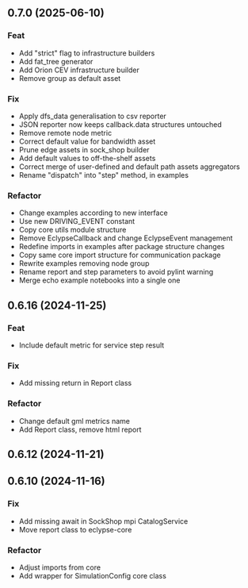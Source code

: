 ## 0.7.0 (2025-06-10)

### Feat

- Add "strict" flag to infrastructure builders
- Add fat_tree generator
- Add Orion CEV infrastructure builder
- Remove group as default asset

### Fix

- Apply dfs_data generalisation to csv reporter
- JSON reporter now keeps callback.data structures untouched
- Remove remote node metric
- Correct default value for bandwidth asset
- Prune edge assets in sock_shop builder
- Add default values to off-the-shelf assets
- Correct merge of user-defined and default path assets aggregators
- Rename "dispatch" into "step" method, in examples

### Refactor

- Change examples according to new interface
- Use new DRIVING_EVENT constant
- Copy core utils module structure
- Remove EclypseCallback and change EclypseEvent management
- Redefine imports in examples after package structure changes
- Copy same core import structure for communication package
- Rewrite examples removing node group
- Rename report and step parameters to avoid pylint warning
- Merge echo example notebooks into a single one

## 0.6.16 (2024-11-25)

### Feat

- Include default metric for service step result

### Fix

- Add missing return in Report class

### Refactor

- Change default gml metrics name
- Add Report class, remove html report

## 0.6.12 (2024-11-21)

## 0.6.10 (2024-11-16)

### Fix

- Add missing await in SockShop mpi CatalogService
- Move report class to eclypse-core

### Refactor

- Adjust imports from core
- Add wrapper for SimulationConfig core class
